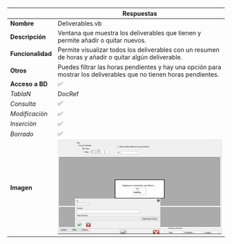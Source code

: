|                   | **Respuestas**                          |
|-------------------|-----------------------------------------|
|**Nombre**         | Deliverables.vb      |
|**Descripción**    | Ventana que muestra los deliverables que tienen y permite añadir o quitar nuevos.              |
|**Funcionalidad**  | Permite visualizar todos los deliverables con un resumen de horas y añadir o quitar algún deliverable.           |
|**Otros**          | Puedes filtrar las horas pendientes y hay una opción para mostrar los deliverables que no tienen horas pendientes.            |
|**Acceso a BD**    | ✅                                |
|*TablaN*           | DocRef |
|*Consulta*         | ✅ |
|*Modificación*     | ✅ |
|*Inserción*        | ✅ |
|*Borrado*          | ✅ |
|**Imagen**           | ![Nombre_Imagen](Deliverables_img.JPG)|